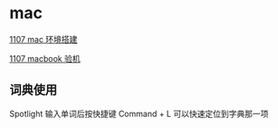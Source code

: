 # mac

[1107 mac 环境搭建](../../%E7%AC%94%E8%AE%B0%20c6155f1f09fc444eb11bc0b6de464f12/2022%206780547e76fe4d4e9ab447c6106b6a9c/1107%20mac%20%E7%8E%AF%E5%A2%83%E6%90%AD%E5%BB%BA%204f085be41fb94bed9e2d614b6f7f0fc1.md)

[1107 macbook 验机](../../%E7%AC%94%E8%AE%B0%20c6155f1f09fc444eb11bc0b6de464f12/2022%206780547e76fe4d4e9ab447c6106b6a9c/1107%20macbook%20%E9%AA%8C%E6%9C%BA%20928576e10c5e4c8db82ecba58160a746.md)

## 词典使用

Spotlight 输入单词后按快捷键 Command + L 可以快速定位到字典那一项